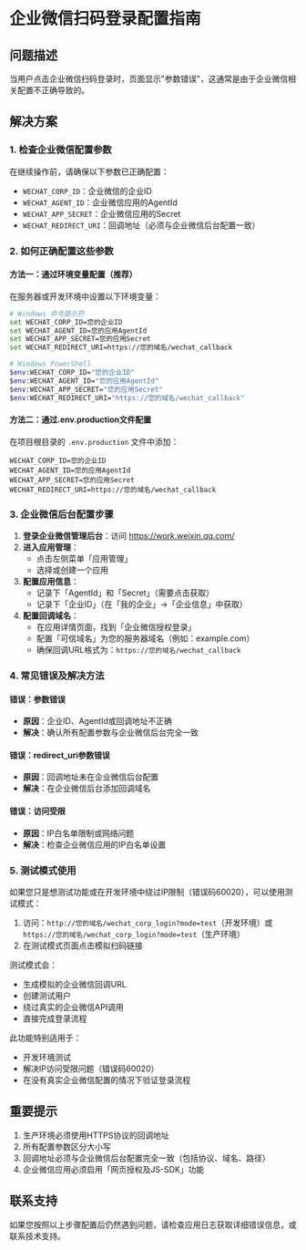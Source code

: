 # 企业微信扫码登录配置指南

## 问题描述

当用户点击企业微信扫码登录时，页面显示"参数错误"，这通常是由于企业微信相关配置不正确导致的。

## 解决方案

### 1. 检查企业微信配置参数

在继续操作前，请确保以下参数已正确配置：

- `WECHAT_CORP_ID`：企业微信的企业ID
- `WECHAT_AGENT_ID`：企业微信应用的AgentId
- `WECHAT_APP_SECRET`：企业微信应用的Secret
- `WECHAT_REDIRECT_URI`：回调地址（必须与企业微信后台配置一致）

### 2. 如何正确配置这些参数

#### 方法一：通过环境变量配置（推荐）

在服务器或开发环境中设置以下环境变量：

```bash
# Windows 命令提示符
set WECHAT_CORP_ID=您的企业ID
set WECHAT_AGENT_ID=您的应用AgentId
set WECHAT_APP_SECRET=您的应用Secret
set WECHAT_REDIRECT_URI=https://您的域名/wechat_callback

# Windows PowerShell
$env:WECHAT_CORP_ID="您的企业ID"
$env:WECHAT_AGENT_ID="您的应用AgentId"
$env:WECHAT_APP_SECRET="您的应用Secret"
$env:WECHAT_REDIRECT_URI="https://您的域名/wechat_callback"
```

#### 方法二：通过.env.production文件配置

在项目根目录的 `.env.production` 文件中添加：

```
WECHAT_CORP_ID=您的企业ID
WECHAT_AGENT_ID=您的应用AgentId
WECHAT_APP_SECRET=您的应用Secret
WECHAT_REDIRECT_URI=https://您的域名/wechat_callback
```

### 3. 企业微信后台配置步骤

1. **登录企业微信管理后台**：访问 https://work.weixin.qq.com/
2. **进入应用管理**：
   - 点击左侧菜单「应用管理」
   - 选择或创建一个应用
3. **配置应用信息**：
   - 记录下「AgentId」和「Secret」（需要点击获取）
   - 记录下「企业ID」（在「我的企业」->「企业信息」中获取）
4. **配置回调域名**：
   - 在应用详情页面，找到「企业微信授权登录」
   - 配置「可信域名」为您的服务器域名（例如：example.com）
   - 确保回调URL格式为：`https://您的域名/wechat_callback`

### 4. 常见错误及解决方法

#### 错误：参数错误
- **原因**：企业ID、AgentId或回调地址不正确
- **解决**：确认所有配置参数与企业微信后台完全一致

#### 错误：redirect_uri参数错误
- **原因**：回调地址未在企业微信后台配置
- **解决**：在企业微信后台添加回调域名

#### 错误：访问受限
- **原因**：IP白名单限制或网络问题
- **解决**：检查企业微信应用的IP白名单设置

### 5. 测试模式使用

如果您只是想测试功能或在开发环境中绕过IP限制（错误码60020），可以使用测试模式：

1. 访问：`http://您的域名/wechat_corp_login?mode=test`（开发环境）或 `https://您的域名/wechat_corp_login?mode=test`（生产环境）
2. 在测试模式页面点击模拟扫码链接

测试模式会：
- 生成模拟的企业微信回调URL
- 创建测试用户
- 绕过真实的企业微信API调用
- 直接完成登录流程

此功能特别适用于：
- 开发环境测试
- 解决IP访问受限问题（错误码60020）
- 在没有真实企业微信配置的情况下验证登录流程

## 重要提示

1. 生产环境必须使用HTTPS协议的回调地址
2. 所有配置参数区分大小写
3. 回调地址必须与企业微信后台配置完全一致（包括协议、域名、路径）
4. 企业微信应用必须启用「网页授权及JS-SDK」功能

## 联系支持

如果您按照以上步骤配置后仍然遇到问题，请检查应用日志获取详细错误信息，或联系技术支持。